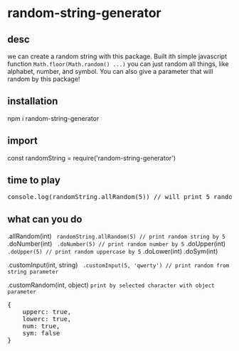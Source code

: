 # random-string-generator

## desc
we can create a random string with this package. Built ith simple javascript function ``` Math.floor(Math.random() ...) ``` you can just random all things, like alphabet, number, and symbol. You can also give a parameter that will random by this package!

## installation
npm i random-string-generator

## import 
const randomString = require('random-string-generator')

## time to play
<pre>
console.log(randomString.allRandom(5)) // will print 5 random string : {)FVN
</pre>

## what can you do
.allRandom(int) ``` randomString.allRandom(5) // print random string by 5``` 
.doNumber(int) ``` .doNumber(5) // print random number by 5``` 
.doUpper(int) ``` .doUpper(5) // print random uppercase by 5``` 
.doLower(int)
.doSym(int)

.customInput(int, string) ``` .customInput(5, 'qwerty') // print random from string parameter```

.customRandom(int, object)  ``` print by selected character with object parameter ```
<pre>
{
	upperc: true,
	lowerc: true,
	num: true,
	sym: false	
}
</pre>



